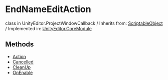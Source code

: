 # EndNameEditAction
class in UnityEditor.ProjectWindowCallback
 / Inherits from: <a href="https://docs.unity3d.com/6000.0/Documentation/ScriptReference/ScriptableObject.html">ScriptableObject</a> / Implemented in: <a href="https://docs.unity3d.com/6000.0/Documentation/ScriptReference/UnityEditor.CoreModule.html">UnityEditor.CoreModule</a>
## Methods
- <a href="https://docs.unity3d.com/6000.0/Documentation/ScriptReference/EndNameEditAction.Action.html">Action</a>
- <a href="https://docs.unity3d.com/6000.0/Documentation/ScriptReference/EndNameEditAction.Cancelled.html">Cancelled</a>
- <a href="https://docs.unity3d.com/6000.0/Documentation/ScriptReference/EndNameEditAction.CleanUp.html">CleanUp</a>
- <a href="https://docs.unity3d.com/6000.0/Documentation/ScriptReference/EndNameEditAction.OnEnable.html">OnEnable</a>
